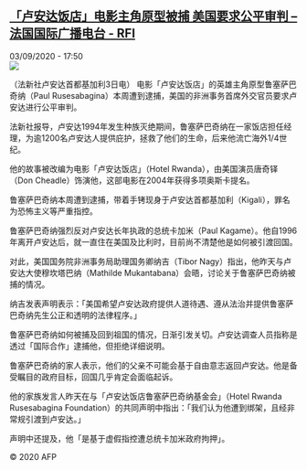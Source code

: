 <!--1599152187000-->
[「卢安达饭店」电影主角原型被捕 美国要求公平审判 – 法国国际广播电台 - RFI](http://www.rfi.fr//cn/contenu/20200903-%E5%8D%A2%E5%AE%89%E8%BE%BE%E9%A5%AD%E5%BA%97%E7%94%B5%E5%BD%B1%E4%B8%BB%E8%A7%92%E5%8E%9F%E5%9E%8B%E8%A2%AB%E6%8D%95-%E7%BE%8E%E5%9B%BD%E8%A6%81%E6%B1%82%E5%85%AC%E5%B9%B3%E5%AE%A1%E5%88%A4)
------

<div>03/09/2020 - 17:50</div><img src="https://s.rfi.fr/media/display/e7a21f64-edfe-11ea-aea1-005056bff430/w:310/p:16x9/int0015b.200903235001.jpg"><div class="t-content__body u-clearfix"><p>（法新社卢安达首都基加利3日电）    电影「卢安达饭店」的英雄主角原型鲁塞萨巴奇纳（Paul Rusesabagina）本周遭到逮捕，美国的非洲事务首席外交官员要求卢安达进行公平审判。</p><p>    法新社报导，卢安达1994年发生种族灭绝期间，鲁塞萨巴奇纳在一家饭店担任经理，为逾1200名卢安达人提供庇护，拯救了他们的生命，后来他流亡海外1/4世纪。</p><p>    他的故事被改编为电影「卢安达饭店」（Hotel Rwanda），由美国演员唐奇铎（Don Cheadle）饰演他，这部电影在2004年获得多项奥斯卡提名。</p><p>    鲁塞萨巴奇纳本周遭到逮捕，带着手铐现身于卢安达首都基加利（Kigali），罪名为恐怖主义等严重指控。</p><p>    鲁塞萨巴奇纳强烈反对卢安达长年执政的总统卡加米（Paul Kagame）。他自1996年离开卢安达后，就一直住在美国及比利时，目前尚不清楚他是如何被引渡回国。</p><p>    对此，美国国务院非洲事务局助理国务卿纳吉（Tibor Nagy）指出，他昨天与卢安达大使穆坎塔巴纳（Mathilde Mukantabana）会晤，讨论关于鲁塞萨巴奇纳被捕的情况。</p><p>    纳吉发表声明表示：「美国希望卢安达政府提供人道待遇、遵从法治并提供鲁塞萨巴奇纳先生公正和透明的法律程序。」</p><p>    鲁塞萨巴奇纳如何被捕及回到祖国的情况，日渐引发关切。卢安达调查人员指称是透过「国际合作」逮捕他，但拒绝详细说明。</p><p>    鲁塞萨巴奇纳的家人表示，他们的父亲不可能会基于自由意志返回卢安达。他是备受瞩目的政府目标，回国几乎肯定会面临起诉。</p><p>    他的家族发言人昨天在与「卢安达饭店鲁塞萨巴奇纳基金会」（Hotel Rwanda Rusesabagina Foundation）的共同声明中指出：「我们认为他遭到绑架，且经非常规引渡到卢安达。」</p><p>    声明中还提及，他「是基于虚假指控遭总统卡加米政府拘押」。</p><p class="t-copyright">© 2020 AFP</p>        </div>

